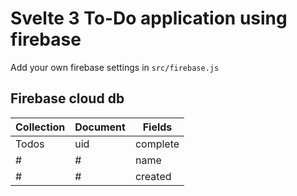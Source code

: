 # Svelte 3 To-Do application using firebase

Add your own firebase settings in `src/firebase.js`

## Firebase cloud db
| Collection | Document | Fields |
| - | - | - |
| Todos | uid | complete |
| # | # | name |
| # | # | created |
